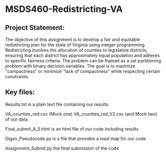 # MSDS460-Redistricting-VA

 ## Project Statement:
 The objective of this assignment is to develop a fair and equitable redistricting plan for the state of Virginia using integer programming. Redistricting involves the allocation of counties to legislative districts, ensuring that each district has approximately equal population and adheres to specific fairness criteria. The problem can be framed as a set partitioning problem with binary decision variables. The goal is to maximize "compactness" or minimize "lack of compactness" while respecting certain constraints.
 
 
 ## Key files:
 
 Results.txt is a plain text file containing our results.

 VA_counties_red.csv (Mock one) VA_counties_red_V2.csv (and Mock two) of our data

 Final_submit_A_3.html is an html file of our code including results

 Digan_Pseudocode.py is a file that provides a road map for our code

 Assignment_Submit.py the final submission of the code

